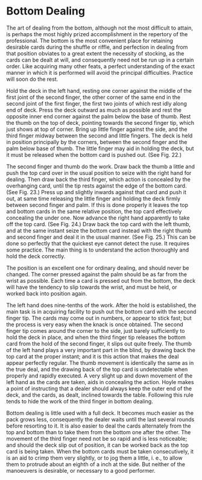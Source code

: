 # Bottom Dealing

The art of dealing from the bottom, although not the most difficult to attain, is perhaps the most highly prized accomplishment in the repertory of the professional. The bottom is the most convenient place for retaining desirable cards during the shuffle or riffle, and perfection in dealing from that position obviates to a great extent the necessity of stocking, as the cards can be dealt at will, and consequently need not be run up in a certain order. Like acquiring many other feats, a perfect understanding of the exact manner in which it is performed will avoid the principal difficulties. Practice will soon do the rest.

Hold the deck in the left hand, resting one corner against the middle of the first joint of the second finger, the other corner of the same end in the second joint of the first finger, the first two joints of which rest idly along end of deck. Press the deck outward as much as possible and rest the opposite inner end corner against the palm below the base of thumb. Rest the thumb on the top of deck, pointing towards the second finger tip, which just shows at top of corner. Bring up little finger against the side, and the third finger midway between the second and little fingers. The deck is held in position principally by the corners, between the second finger and the palm below base of thumb. The little finger may aid in holding the deck, but it must be released when the bottom card is pushed out. \(See Fig. 22.\)

The second finger and thumb do the work. Draw back the thumb a little and push the top card over in the usual position to seize with the right hand for dealing. Then draw back the third finger, which action is concealed by the overhanging card, until the tip rests against the edge of the bottom card. \(See Fig. 23.\) Press up and slightly inwards against that card and push it out, at same time releasing the little finger and holding the deck firmly between second finger and palm. If this is done properly it leaves the top and bottom cards in the same relative position, the top card effectively concealing the under one. Now advance the right hand apparently to take off the top card. \(See Fig. 24.\) Draw back the top card with the left thumb, and at the same instant seize the bottom card instead with the right thumb and second finger and deal it in the usual manner. \(See Fig. 25.\) This can be done so perfectly that the quickest eye cannot detect the ruse. It requires some practice. The main thing is to understand the action thoroughly and hold the deck correctly.

The position is an excellent one for ordinary dealing, and should never be changed. The corner pressed against the palm should be as far from the wrist as possible. Each time a card is pressed out from the bottom, the deck will have the tendency to slip towards the wrist, and must be held, or worked back into position again.

The left hand does nine-tenths of the work. After the hold is established, the main task is in acquiring facility to push out the bottom card with the second finger tip. The cards may come out in numbers, or appear to stick fast; but the process is very easy when the knack is once obtained. The second finger tip comes around the corner to the side, just barely sufficiently to hold the deck in place, and when the third finger tip releases the bottom card from the hold of the second finger, it slips out quite freely. The thumb of the left hand plays a very important part in the blind, by drawing back the top card at the proper instant; and it is this action that makes the deal appear perfectly regular. The thumb movement is identically the same as in the true deal, and the drawing back of the top card is undetectable when properly and rapidly executed. A very slight up and down movement of the left hand as the cards are taken, aids in concealing the action. Hoyle makes a point of instructing that a dealer should always keep the outer end of the deck, and the cards, as dealt, inclined towards the table. Following this rule tends to hide the work of the third finger in bottom dealing.

Bottom dealing is little used with a full deck. It becomes much easier as the pack grows less, consequently the dealer waits until the last several rounds before resorting to it. It is also easier to deal the cards alternately from the top and bottom than to take them from the bottom one after the other. The movement of the third finger need not be so rapid and is less noticeable; and should the deck slip out of position, it can be worked back as the top card is being taken. When the bottom cards must be taken consecutively, it is an aid to crimp them very slightly, or to jog them a little, i. e., to allow them to protrude about an eighth of a inch at the side. But neither of the manoeuvers is desirable, or necessary to a good performer.

